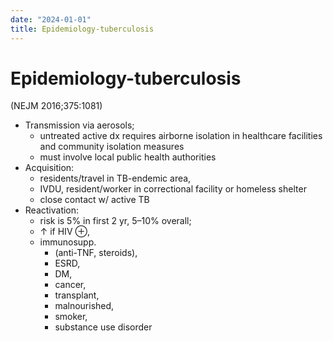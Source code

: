 ```yaml
---
date: "2024-01-01"
title: Epidemiology-tuberculosis
---
```



# Epidemiology-tuberculosis

(NEJM 2016;375:1081)

- Transmission via aerosols;
  - untreated active dx requires airborne isolation in healthcare facilities and community isolation measures
  - must involve local public health authorities
- Acquisition:
  - residents/travel in TB-endemic area,
  - IVDU, resident/worker in correctional facility or homeless shelter
  - close contact w/ active TB
- Reactivation:
  - risk is 5% in first 2 yr, 5–10% overall;
  - ↑ if HIV ⊕,
  - immunosupp.
    - (anti-TNF, steroids),
    - ESRD,
    - DM,
    - cancer,
    - transplant,
    - malnourished,
    - smoker,
    - substance use disorder
